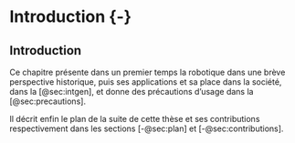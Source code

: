 # Introduction {-}

## Introduction

Ce chapitre présente dans un premier temps la robotique dans une brève perspective historique, puis ses applications et
sa place dans la société, dans la [@sec:intgen], et donne des précautions d’usage dans la [@sec:precautions].

Il décrit enfin le plan de la suite de cette thèse et ses contributions respectivement dans les sections
[-@sec:plan] et [-@sec:contributions].
